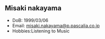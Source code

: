 ## Misaki nakayama
- DoB: 1999/03/06
- Email: misaki.nakayama@p.pascalia.co.jp
- Hobbies:Listening to Music

